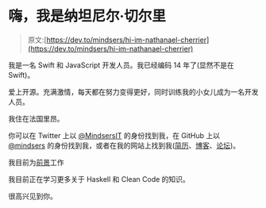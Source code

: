 # 嗨，我是纳坦尼尔·切尔里

> 原文:[https://dev.to/mindsers/hi-im-nathanael-cherrier](https://dev.to/mindsers/hi-im-nathanael-cherrier)

我是一名 Swift 和 JavaScript 开发人员。我已经编码 14 年了(显然不是在 Swift)。

爱上开源。充满激情，每天都在努力变得更好，同时训练我的小女儿成为一名开发人员。

我住在法国里昂。

你可以在 Twitter 上以 [@MindsersIT](https://twitter.com/MindsersIT) 的身份找到我，在 GitHub 上以 [@mindsers](https://github.com/mindsers) 的身份找到我，或者在我的网站上找到我([简历](https://nathanaelcherrier.com/en/resume)、[博客](https://blog.nathanaelcherrier.com/en/)、[论坛](https://community.nathanaelcherrier.com/))。

我目前为[前景](http://ferpection.com)工作

我目前正在学习更多关于 Haskell 和 Clean Code 的知识。

很高兴见到你。